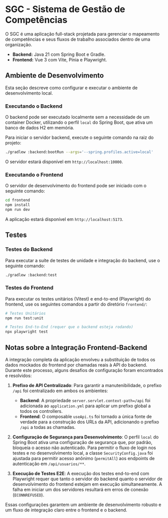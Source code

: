 # SGC - Sistema de Gestão de Competências

O SGC é uma aplicação full-stack projetada para gerenciar o mapeamento de competências e seus fluxos de trabalho associados dentro de uma organização.

-   **Backend:** Java 21 com Spring Boot e Gradle.
-   **Frontend:** Vue 3 com Vite, Pinia e Playwright.

## Ambiente de Desenvolvimento

Esta seção descreve como configurar e executar o ambiente de desenvolvimento local.

### Executando o Backend

O backend pode ser executado localmente sem a necessidade de um container Docker, utilizando o perfil `local` do Spring Boot, que ativa um banco de dados H2 em memória.

Para iniciar o servidor backend, execute o seguinte comando na raiz do projeto:

```bash
./gradlew :backend:bootRun --args='--spring.profiles.active=local'
```

O servidor estará disponível em `http://localhost:10000`.

### Executando o Frontend

O servidor de desenvolvimento do frontend pode ser iniciado com o seguinte comando:

```bash
cd frontend
npm install
npm run dev
```

A aplicação estará disponível em `http://localhost:5173`.

## Testes

### Testes do Backend

Para executar a suíte de testes de unidade e integração do backend, use o seguinte comando:

```bash
./gradlew :backend:test
```

### Testes do Frontend

Para executar os testes unitários (Vitest) e end-to-end (Playwright) do frontend, use os seguintes comandos a partir do diretório `frontend/`:

```bash
# Testes Unitários
npm run test:unit

# Testes End-to-End (requer que o backend esteja rodando)
npx playwright test
```

## Notas sobre a Integração Frontend-Backend

A integração completa da aplicação envolveu a substituição de todos os dados mockados do frontend por chamadas reais à API do backend. Durante este processo, alguns desafios de configuração foram encontrados e resolvidos:

1.  **Prefixo de API Centralizado**: Para garantir a manutenibilidade, o prefixo `/api` foi centralizado em ambos os ambientes:
    -   **Backend**: A propriedade `server.servlet.context-path=/api` foi adicionada ao `application.yml` para aplicar um prefixo global a todos os controllers.
    -   **Frontend**: O composable `useApi.ts` foi tornado a única fonte de verdade para a construção dos URLs da API, adicionando o prefixo `/api` a todas as chamadas.

2.  **Configuração de Segurança para Desenvolvimento**: O perfil `local` do Spring Boot ativa uma configuração de segurança que, por padrão, bloqueia o acesso não autenticado. Para permitir o fluxo de login nos testes e no desenvolvimento local, a classe `SecurityConfig.java` foi ajustada para permitir acesso anônimo (`permitAll`) aos endpoints de autenticação em `/api/usuarios/**`.

3.  **Execução de Testes E2E**: A execução dos testes end-to-end com Playwright requer que tanto o servidor do backend quanto o servidor de desenvolvimento do frontend estejam em execução simultaneamente. A falha em iniciar um dos servidores resultará em erros de conexão (`ECONNREFUSED`).

Essas configurações garantem um ambiente de desenvolvimento robusto e um fluxo de integração claro entre o frontend e o backend.
